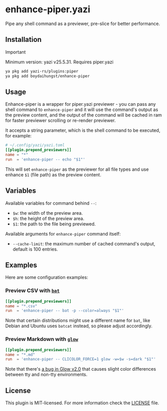 # enhance-piper.yazi

Pipe any shell command as a previewer, pre-slice for better performance.

## Installation

> [!IMPORTANT]
> Minimum version: yazi v25.5.31.
> Requires piper.yazi

```sh
ya pkg add yazi-rs/plugins:piper
ya pkg add boydaihungst/enhance-piper
```

## Usage

Enhance-piper is a wrapper for piper.yazi previewer - you can pass any shell command to `enhance-piper` and it will use the command's output as the preview content, and the output of the command will be cached in ram for faster previewer scrolling or re-render previewer.

It accepts a string parameter, which is the shell command to be executed, for example:

```toml
# ~/.config/yazi/yazi.toml
[[plugin.prepend_previewers]]
name = "*"
run  = 'enhance-piper -- echo "$1"'
```

This will set `enhance-piper` as the previewer for all file types and use enhance `$1` (file path) as the preview content.

## Variables

Available variables for command behind `--`:

- `$w`: the width of the preview area.
- `$h`: the height of the preview area.
- `$1`: the path to the file being previewed.

Available arguments for `enhance-piper` command itself:

- `--cache-limit`: the maximum number of cached command's output, default is 100 entries.

## Examples

Here are some configuration examples:

### Preview CSV with [`bat`](https://github.com/sharkdp/bat)

```toml
[[plugin.prepend_previewers]]
name = "*.csv"
run  = 'enhance-piper -- bat -p --color=always "$1"'
```

Note that certain distributions might use a different name for `bat`, like Debian and Ubuntu uses `batcat` instead, so please adjust accordingly.

### Preview Markdown with [`glow`](https://github.com/charmbracelet/glow)

```toml
[[plugin.prepend_previewers]]
name = "*.md"
run  = 'enhance-piper -- CLICOLOR_FORCE=1 glow -w=$w -s=dark "$1"'
```

Note that there's [a bug in Glow v2.0](https://github.com/charmbracelet/glow/issues/440#issuecomment-2307992634) that causes slight color differences between tty and non-tty environments.

## License

This plugin is MIT-licensed. For more information check the [LICENSE](LICENSE) file.
